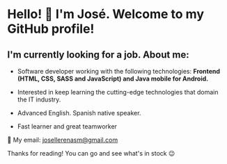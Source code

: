 # Hello! :wave: I'm José. Welcome to my GitHub profile!

## I'm currently looking for a job. About me:

- Software developer working with the following technologies: **Frontend (HTML, CSS, SASS and JavaScript) and Java mobile for Android.**

- Interested in keep learning the cutting-edge technologies that domain the IT industry.

- Advanced English. Spanish native speaker.

- Fast learner and great teamworker

:email: My email: josellerenasm@gmail.com

Thanks for reading! You can go and see what's in stock :wink:
